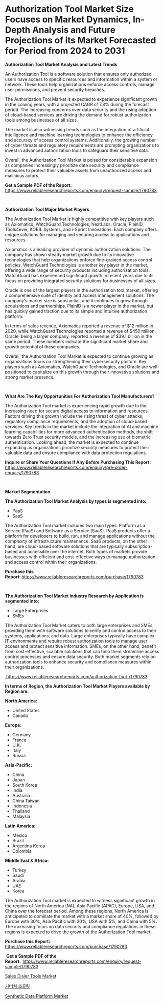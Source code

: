 <p><h1>Authorization Tool Market Size Focuses on Market Dynamics, In-Depth Analysis and Future Projections of its Market Forecasted for Period from 2024 to 2031</h1></p><p><strong>Authorization Tool Market Analysis and Latest Trends</strong></p>
<p><p>An Authorization Tool is a software solution that ensures only authorized users have access to specific resources and information within a system or network. These tools help organizations enforce access controls, manage user permissions, and prevent security breaches.</p><p>The Authorization Tool Market is expected to experience significant growth in the coming years, with a projected CAGR of 7.8% during the forecast period. The increasing concerns over data security and the rising adoption of cloud-based services are driving the demand for robust authorization tools among businesses of all sizes.</p><p>The market is also witnessing trends such as the integration of artificial intelligence and machine learning technologies to enhance the efficiency and accuracy of access control systems. Additionally, the growing number of cyber threats and regulatory requirements are prompting organizations to invest in advanced authorization tools to safeguard their sensitive data.</p><p>Overall, the Authorization Tool Market is poised for considerable expansion as companies increasingly prioritize data security and compliance measures to protect their valuable assets from unauthorized access and malicious actors.</p></p>
<p><strong>Get a Sample PDF of the Report:&nbsp;</strong> <a href="https://www.reliableresearchreports.com/enquiry/request-sample/1790783">https://www.reliableresearchreports.com/enquiry/request-sample/1790783</a></p>
<p>&nbsp;</p>
<p><strong>Authorization Tool Major Market Players</strong></p>
<p><p>The Authorization Tool Market is highly competitive with key players such as Axiomatics, WatchGuard Technologies, NextLabs, Oracle, PlainID, Tools4ever, KOBIL Systems, and i-Sprint Innovations. Each company offers unique solutions for managing and securing access to applications and resources.</p><p>Axiomatics is a leading provider of dynamic authorization solutions. The company has shown steady market growth due to its innovative technologies that help organizations enforce fine-grained access control policies. WatchGuard Technologies is another key player in the market, offering a wide range of security products including authorization tools. WatchGuard has experienced significant growth in recent years due to its focus on providing integrated security solutions for businesses of all sizes.</p><p>Oracle is one of the largest players in the authorization tool market, offering a comprehensive suite of identity and access management solutions. The company's market size is substantial, and it continues to grow through acquisitions and partnerships. PlainID is a newer player in the market, but has quickly gained traction due to its simple and intuitive authorization platform.</p><p>In terms of sales revenue, Axiomatics reported a revenue of $12 million in 2020, while WatchGuard Technologies reported a revenue of $450 million. Oracle, being a larger company, reported a revenue of $39.1 billion in the same period. These numbers indicate the significant market share and growth potential of these companies.</p><p>Overall, the Authorization Tool Market is expected to continue growing as organizations focus on strengthening their cybersecurity posture. Key players such as Axiomatics, WatchGuard Technologies, and Oracle are well-positioned to capitalize on this growth through their innovative solutions and strong market presence.</p></p>
<p>&nbsp;</p>
<p><strong>What Are The Key Opportunities For Authorization Tool Manufacturers?</strong></p>
<p><p>The Authorization Tool market is experiencing rapid growth due to the increasing need for secure digital access to information and resources. Factors driving this growth include the rising threat of cyber attacks, regulatory compliance requirements, and the adoption of cloud-based services. Key trends in the market include the integration of AI and machine learning capabilities for more advanced authentication methods, the shift towards Zero Trust security models, and the increasing use of biometric authentication. Looking ahead, the market is expected to continue expanding as organizations prioritize security measures to protect their valuable data and ensure compliance with data protection regulations.</p></p>
<p><strong>Inquire or Share Your Questions If Any Before Purchasing This Report:</strong> <a href="https://www.reliableresearchreports.com/enquiry/pre-order-enquiry/1790783">https://www.reliableresearchreports.com/enquiry/pre-order-enquiry/1790783</a></p>
<p>&nbsp;</p>
<p><strong>Market Segmentation</strong></p>
<p><strong>The Authorization Tool Market Analysis by types is segmented into:</strong></p>
<p><ul><li>PaaS</li><li>SaaS</li></ul></p>
<p><p>The Authorization Tool market includes two main types: Platform as a Service (PaaS) and Software as a Service (SaaS). PaaS products offer a platform for developers to build, run, and manage applications without the complexity of infrastructure maintenance. SaaS products, on the other hand, are cloud-based software solutions that are typically subscription-based and accessible over the internet. Both types of markets provide businesses with efficient and cost-effective ways to manage authorization and access control within their organizations.</p></p>
<p><strong>Purchase this Report:&nbsp;</strong><a href="https://www.reliableresearchreports.com/purchase/1790783">https://www.reliableresearchreports.com/purchase/1790783</a></p>
<p>&nbsp;</p>
<p><strong>The Authorization Tool Market Industry Research by Application is segmented into:</strong></p>
<p><ul><li>Large Enterprises</li><li>SMEs</li></ul></p>
<p><p>The Authorization Tool Market caters to both large enterprises and SMEs, providing them with software solutions to verify and control access to their systems, applications, and data. Large enterprises typically have complex IT environments and require robust authorization tools to manage user access and protect sensitive information. SMEs, on the other hand, benefit from cost-effective, scalable solutions that can help them streamline access control processes and ensure data security. Both market segments rely on authorization tools to enhance security and compliance measures within their organizations.</p></p>
<p><a href="https://www.reliableresearchreports.com/authorization-tool-r1790783">&nbsp;https://www.reliableresearchreports.com/authorization-tool-r1790783</a></p>
<p><strong>In terms of Region, the Authorization Tool Market Players available by Region are:</strong></p>
<p>
    <p> <strong> North America: </strong>
        <ul>
            <li>United States</li>
            <li>Canada</li>
        </ul>
        </p> 
    <p> <strong> Europe: </strong>
        <ul>
            <li>Germany</li>
            <li>France</li>
            <li>U.K.</li>
            <li>Italy</li>
            <li>Russia</li>
        </ul>
        </p> 
    <p> <strong> Asia-Pacific: </strong>
        <ul>
            <li>China</li>
            <li>Japan</li>
            <li>South Korea</li>
            <li>India</li>
            <li>Australia</li>
            <li>China Taiwan</li>
            <li>Indonesia</li>
            <li>Thailand</li>
            <li>Malaysia</li>
        </ul>
        </p> 
    <p> <strong> Latin America: </strong>
        <ul>
            <li>Mexico</li>
            <li>Brazil</li>
            <li>Argentina Korea</li>
            <li>Colombia</li>
        </ul>
        </p> 
    <p> <strong> Middle East & Africa: </strong>
        <ul>
            <li>Turkey</li>
            <li>Saudi</li>
            <li>Arabia</li>
            <li>UAE</li>
            <li>Korea</li>
        </ul>
    </p>
    </p>
<p><p>The Authorization Tool market is expected to witness significant growth in the regions of North America (NA), Asia Pacific (APAC), Europe, USA, and China over the forecast period. Among these regions, North America is anticipated to dominate the market with a market share of 40%, followed by Europe with 30%, Asia Pacific with 20%, USA with 5%, and China with 5%. The increasing focus on data security and compliance regulations in these regions is expected to drive the growth of the Authorization Tool market.</p></p>
<p><strong>Purchase this Report: </strong><a href="https://www.reliableresearchreports.com/purchase/1790783">https://www.reliableresearchreports.com/purchase/1790783</a></p>
<p>&nbsp;<strong>Get a Sample PDF of the Report:&nbsp;&nbsp;</strong><a href="https://www.reliableresearchreports.com/enquiry/request-sample/1790783">https://www.reliableresearchreports.com/enquiry/request-sample/1790783</a></p>
<p><strong></strong></p>
<p><p><a href="https://github.com/globismark/Market-Research-Report-List-3/blob/main/sales-dialer-tools-market.md">Sales Dialer Tools Market</a></p><p><a href="https://github.com/durgin521/Market-Research-Report-List-1/blob/main/450828659044.md">커버쳐 초콜릿</a></p><p><a href="https://github.com/bobicer/Market-Research-Report-List-3/blob/main/synthetic-data-platform-market.md">Synthetic Data Platform Market</a></p></p>
